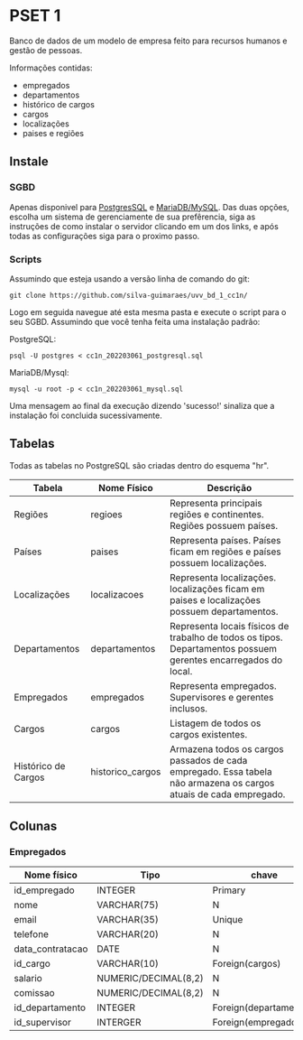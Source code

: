 # PSET 1
Banco de dados de um modelo de empresa feito para recursos humanos e gestão de pessoas.

Informações contidas:
- empregados
- departamentos
- histórico de cargos
- cargos
- localizações
- paises e regiões

## Instale
### SGBD
Apenas disponivel para [PostgresSQL](https://www.postgresql.org/download/) e [MariaDB/MySQL](https://mariadb.org/download/). Das duas opções, escolha um sistema de gerenciamente de sua prefêrencia, siga as instruções de como instalar o servidor clicando em um dos links, e após todas as configurações siga para o proximo passo.

### Scripts
Assumindo que esteja usando a versão linha de comando do git:
```
git clone https://github.com/silva-guimaraes/uvv_bd_1_cc1n/
```
Logo em seguida navegue até esta mesma pasta e execute o script para o seu SGBD. Assumindo que você tenha feita uma instalação padrão:

PostgreSQL:
```
psql -U postgres < cc1n_202203061_postgresql.sql
```
MariaDB/Mysql:
```
mysql -u root -p < cc1n_202203061_mysql.sql
```
Uma mensagem ao final da execução dizendo 'sucesso!' sinaliza que a instalação foi concluida sucessivamente.

## Tabelas
Todas as tabelas no PostgreSQL são criadas dentro do esquema "hr".

| Tabela              | Nome Físico      | Descrição                                                                                                         |
|---------------------|------------------|-------------------------------------------------------------------------------------------------------------------|
| Regiões             | regioes          | Representa principais regiões e continentes. Regiões possuem países.                                              |
| Países              | paises           | Representa países. Países ficam em regiões e países possuem localizações.                                         |
| Localizações        | localizacoes     | Representa localizações. localizações ficam em paises e localizações possuem departamentos.                       |
| Departamentos       | departamentos    | Representa locais físicos de trabalho de todos os tipos. Departamentos possuem gerentes encarregados do local.    |
| Empregados          | empregados       | Representa empregados. Supervisores e gerentes inclusos.                                                          |
| Cargos              | cargos           | Listagem de todos os cargos existentes.                                                                           |
| Histórico de Cargos | historico_cargos | Armazena todos os cargos passados de cada empregado. Essa tabela não armazena os cargos atuais de cada empregado. |

## Colunas
### Empregados
| Nome físico      | Tipo                 | chave                  | null? |
|------------------|----------------------|------------------------|-------|
| id_empregado     | INTEGER              | Primary                | N     |
| nome             | VARCHAR(75)          | N                      | N     |
| email            | VARCHAR(35)          | Unique                 | N     |
| telefone         | VARCHAR(20)          | N                      | S     |
| data_contratacao | DATE                 | N                      | N     |
| id_cargo         | VARCHAR(10)          | Foreign(cargos)        | N     |
| salario          | NUMERIC/DECIMAL(8,2) | N                      | S     |
| comissao         | NUMERIC/DECIMAL(8,2) | N                      | S     |
| id_departamento  | INTEGER              | Foreign(departamentos) | S     |
| id_supervisor    | INTERGER             | Foreign(empregados)    | S     |
